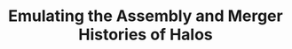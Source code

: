 ---
layout: page
title: Emulating the Assembly and Merger Histories of Halos
description: using Normalizing Flows
img: assets/img/merger_tree.jpeg
importance: 1
category: work
related_publications: true
---